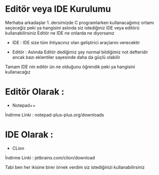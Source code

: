# Editör veya IDE Kurulumu

Merhaba arkadaşlar 1. dersimizde C programlarken
kullanacağımız ortamı seçeceğiz
peki ya hangisini
aslında siz istediğiniz IDE veya editörü 
kullanabilirsiniz
Editör ne IDE ne onlarda ne diyorsanız

- IDE : IDE size tüm ihtiyacınız olan geliştirici 
        araçlarını verecektir

- Editör : Aslında Editör dediğimiz şey normal
           bildiğimiz not defteridir ancak
           bazı eklentiler sayesinde daha da
           güçlü olabilir

Tamam IDE nin editör ün ne olduğunu öğrendik peki ya
hangisini kullanacağız

# Editör Olarak :
- Notepad++

İndirme Linki : notepad-plus-plus.org/downloads

# IDE Olarak :
- CLion

İndirme Linki : jetbrains.com/clion/download

Tabi ben her ikisine birer örnek verdim siz 
istediğinizi kullanabilirsiniz
